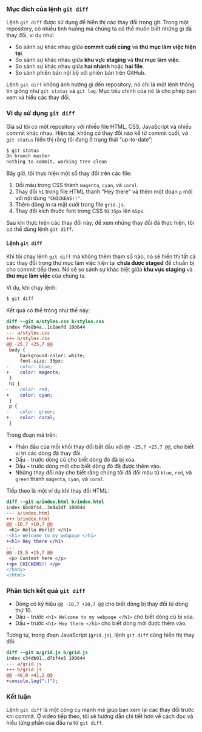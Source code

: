 
### Mục đích của lệnh `git diff`

Lệnh `git diff` được sử dụng để hiển thị các thay đổi trong git. Trong một repository, có nhiều tình huống mà chúng ta có thể muốn biết những gì đã thay đổi, ví dụ như:

- So sánh sự khác nhau giữa **commit cuối cùng** và **thư mục làm việc hiện tại**.
- So sánh sự khác nhau giữa **khu vực staging** và **thư mục làm việc**.
- So sánh sự khác nhau giữa **hai nhánh** hoặc **hai file**.
- So sánh phiên bản nội bộ với phiên bản trên GitHub.

Lệnh `git diff` không ảnh hưởng gì đến repository; nó chỉ là một lệnh thông tin giống như `git status` và `git log`. Mục tiêu chính của nó là cho phép bạn xem và hiểu các thay đổi.

### Ví dụ sử dụng `git diff`

Giả sử tôi có một repository với nhiều file HTML, CSS, JavaScript và nhiều commit khác nhau. Hiện tại, không có thay đổi nào kể từ commit cuối, và `git status` hiển thị rằng tôi đang ở trạng thái “up-to-date”:

```bash
$ git status
On branch master
nothing to commit, working tree clean
```

Bây giờ, tôi thực hiện một số thay đổi trên các file:

1. Đổi màu trong CSS thành `magenta`, `cyan`, và `coral`.
2. Thay đổi `h1` trong file HTML thành "Hey there" và thêm một đoạn `p` mới với nội dung `"CHICKENS!!"`.
3. Thêm dòng in ra mặt cười trong file `grid.js`.
4. Thay đổi kích thước font trong CSS từ `35px` lên `65px`.

Sau khi thực hiện các thay đổi này, để xem những thay đổi đã thực hiện, tôi có thể dùng lệnh `git diff`.

#### Lệnh `git diff`

Khi tôi chạy lệnh `git diff` mà không thêm tham số nào, nó sẽ hiển thị tất cả các thay đổi trong thư mục làm việc hiện tại **chưa được staged** để chuẩn bị cho commit tiếp theo. Nó sẽ so sánh sự khác biệt giữa **khu vực staging** và **thư mục làm việc** của chúng ta. 

Ví dụ, khi chạy lệnh:

```bash
$ git diff
```

Kết quả có thể trông như thế này:

```diff
diff --git a/styles.css b/styles.css
index f9e8b4a..1c8aefd 100644
--- a/styles.css
+++ b/styles.css
@@ -25,7 +25,7 @@
 body {
     background-color: white;
     font-size: 35px;
-    color: blue;
+    color: magenta;
 }
 h1 {
-    color: red;
+    color: cyan;
 }
 p {
-    color: green;
+    color: coral;
 }
```

Trong đoạn mã trên:
- Phần đầu của mỗi khối thay đổi bắt đầu với `@@ -25,7 +25,7 @@`, cho biết vị trí các dòng đã thay đổi.
- Dấu `-` trước dòng cũ cho biết dòng đó đã bị xóa.
- Dấu `+` trước dòng mới cho biết dòng đó đã được thêm vào.
- Những thay đổi này cho biết rằng chúng tôi đã đổi màu từ `blue`, `red`, và `green` thành `magenta`, `cyan`, và `coral`.

Tiếp theo là một ví dụ khi thay đổi HTML:

```diff
diff --git a/index.html b/index.html
index 6bd8f44..3e9a3df 100644
--- a/index.html
+++ b/index.html
@@ -10,7 +10,7 @@
 <h1> Hello World! </h1>
-<h1> Welcome to my webpage </h1>
+<h1> Hey there </h1>
...
@@ -15,5 +15,7 @@
 <p> Content here </p>
+<p> CHICKENS!! </p>
</body>
</html>
```

### Phân tích kết quả `git diff`

- Dòng có ký hiệu `@@ -10,7 +10,7 @@` cho biết dòng bị thay đổi từ dòng thứ 10.
- Dấu `-` trước `<h1> Welcome to my webpage </h1>` cho biết dòng cũ bị xóa.
- Dấu `+` trước `<h1> Hey there </h1>` cho biết dòng mới được thêm vào.

Tương tự, trong đoạn JavaScript (`grid.js`), lệnh `git diff` cũng hiển thị thay đổi:

```diff
diff --git a/grid.js b/grid.js
index c34db91..d7bf4e5 100644
--- a/grid.js
+++ b/grid.js
@@ -40,0 +41,2 @@
+console.log(":)");
```

### Kết luận

Lệnh `git diff` là một công cụ mạnh mẽ giúp bạn xem lại các thay đổi trước khi commit. Ở video tiếp theo, tôi sẽ hướng dẫn chi tiết hơn về cách đọc và hiểu từng phần của đầu ra từ `git diff`.
